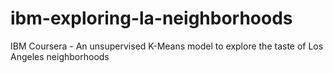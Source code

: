 # ibm-exploring-la-neighborhoods
IBM Coursera -  An unsupervised K-Means model to explore the taste of Los Angeles neighborhoods
